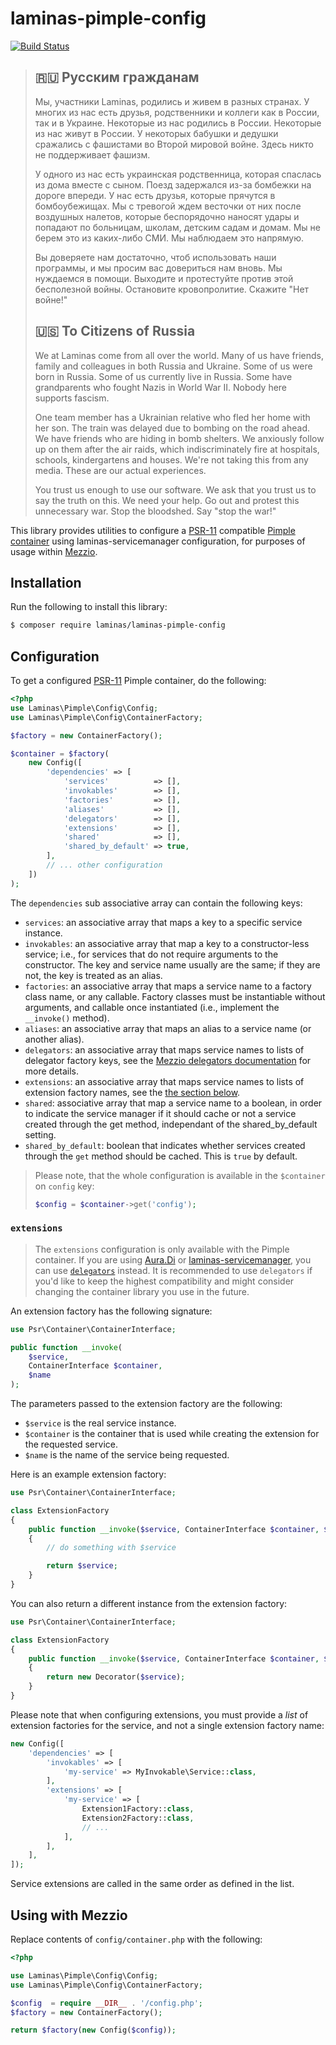 # laminas-pimple-config

[![Build Status](https://github.com/laminas/laminas-pimple-config/workflows/Continuous%20Integration/badge.svg)](https://github.com/laminas/laminas-pimple-config/actions?query=workflow%3A"Continuous+Integration")

> ## 🇷🇺 Русским гражданам
> 
> Мы, участники Laminas, родились и живем в разных странах. У многих из нас есть друзья, родственники и коллеги как в России, так и в Украине. Некоторые из нас родились в России. Некоторые из нас живут в России. У некоторых бабушки и дедушки сражались с фашистами во Второй мировой войне. Здесь никто не поддерживает фашизм.
> 
> У одного из нас есть украинская родственница, которая спаслась из дома вместе с сыном. Поезд задержался из-за бомбежки на дороге впереди. У нас есть друзья, которые прячутся в бомбоубежищах. Мы с тревогой ждем весточки от них после воздушных налетов, которые беспорядочно наносят удары и попадают по больницам, школам, детским садам и домам. Мы не берем это из каких-либо СМИ. Мы наблюдаем это напрямую.
> 
> Вы доверяете нам достаточно, чтоб использовать наши программы, и мы просим вас довериться нам вновь. Мы нуждаемся в помощи. Выходите и протестуйте против этой бесполезной войны. Остановите кровопролитие. Скажите "Нет войне!"
> 
> ## 🇺🇸 To Citizens of Russia
> 
> We at Laminas come from all over the world. Many of us have friends, family and colleagues in both Russia and Ukraine. Some of us were born in Russia. Some of us currently live in Russia. Some have grandparents who fought Nazis in World War II. Nobody here supports fascism.
> 
> One team member has a Ukrainian relative who fled her home with her son. The train was delayed due to bombing on the road ahead. We have friends who are hiding in bomb shelters. We anxiously follow up on them after the air raids, which indiscriminately fire at hospitals, schools, kindergartens and houses. We're not taking this from any media. These are our actual experiences.
> 
> You trust us enough to use our software. We ask that you trust us to say the truth on this. We need your help. Go out and protest this unnecessary war. Stop the bloodshed. Say "stop the war!"

This library provides utilities to configure
a [PSR-11](http://www.php-fig.org/psr/psr-11/) compatible
[Pimple container](https://github.com/silexphp/Pimple)
using laminas-servicemanager configuration, for purposes of usage within
[Mezzio](https://docs.mezzio.dev/mezzio).

## Installation

Run the following to install this library:

```bash
$ composer require laminas/laminas-pimple-config
```

## Configuration

To get a configured [PSR-11](http://www.php-fig.org/psr/psr-11/)
Pimple container, do the following:

```php
<?php
use Laminas\Pimple\Config\Config;
use Laminas\Pimple\Config\ContainerFactory;

$factory = new ContainerFactory();

$container = $factory(
    new Config([
        'dependencies' => [
            'services'          => [],
            'invokables'        => [],
            'factories'         => [],
            'aliases'           => [],
            'delegators'        => [],
            'extensions'        => [],
            'shared'            => [],
            'shared_by_default' => true,
        ],
        // ... other configuration
    ])
);
```

The `dependencies` sub associative array can contain the following keys:

- `services`: an associative array that maps a key to a specific service instance.
- `invokables`: an associative array that map a key to a constructor-less
  service; i.e., for services that do not require arguments to the constructor.
  The key and service name usually are the same; if they are not, the key is
  treated as an alias.
- `factories`: an associative array that maps a service name to a factory class
  name, or any callable. Factory classes must be instantiable without arguments,
  and callable once instantiated (i.e., implement the `__invoke()` method).
- `aliases`: an associative array that maps an alias to a service name (or
  another alias).
- `delegators`: an associative array that maps service names to lists of
  delegator factory keys, see the
  [Mezzio delegators documentation](https://docs.laminas.dev/laminas-servicemanager/delegators/)
  for more details.
- `extensions`: an associative array that maps service names to lists of
  extension factory names, see the [the section below](#extensions).
- `shared`: associative array that map a service name to a boolean, in order to
  indicate the service manager if it should cache or not a service created
  through the get method, independant of the shared_by_default setting.
- `shared_by_default`: boolean that indicates whether services created through
  the `get` method should be cached. This is `true` by default.

> Please note, that the whole configuration is available in the `$container`
> on `config` key:
>
> ```php
> $config = $container->get('config');
> ```

### `extensions`

> The `extensions` configuration is only available with the Pimple container.
> If you are using [Aura.Di](https://github.com/laminas/laminas-auradi-config)
> or [laminas-servicemanager](https://docs.laminas.dev/laminas-servicemanager/),
> you can use [`delegators`](https://docs.laminas.dev/laminas-servicemanager/delegators/)
> instead. It is recommended to use `delegators` if you'd like to keep the 
> highest compatibility and might consider changing the container library you
> use in the future.

An extension factory has the following signature:

```php
use Psr\Container\ContainerInterface;

public function __invoke(
    $service,
    ContainerInterface $container,
    $name
);
```

The parameters passed to the extension factory are the following:

- `$service` is the real service instance.
- `$container` is the container that is used while creating the extension for
  the requested service.
- `$name` is the name of the service being requested.

Here is an example extension factory:

```php
use Psr\Container\ContainerInterface;

class ExtensionFactory
{
    public function __invoke($service, ContainerInterface $container, $name)
    {
        // do something with $service

        return $service;
    }
}
```

You can also return a different instance from the extension factory:

```php
use Psr\Container\ContainerInterface;

class ExtensionFactory
{
    public function __invoke($service, ContainerInterface $container, $name)
    {
        return new Decorator($service);
    }
}
```

Please note that when configuring extensions, you must provide a _list_ of
extension factories for the service, and not a single extension factory name:

```php
new Config([
    'dependencies' => [
        'invokables' => [
            'my-service' => MyInvokable\Service::class,
        ],
        'extensions' => [
            'my-service' => [
                Extension1Factory::class,
                Extension2Factory::class,
                // ...
            ],
        ],
    ],
]);
```

Service extensions are called in the same order as defined in the list.

## Using with Mezzio

Replace contents of `config/container.php` with the following:

```php
<?php

use Laminas\Pimple\Config\Config;
use Laminas\Pimple\Config\ContainerFactory;

$config  = require __DIR__ . '/config.php';
$factory = new ContainerFactory();

return $factory(new Config($config));
```
